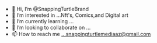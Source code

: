 - 👋 Hi, I’m @SnappingTurtleBrand
- 👀 I’m interested in ...Nft's, Comics,and Digital art
- 🌱 I’m currently learning ...
- 💞️ I’m looking to collaborate on ...
- 📫 How to reach me ...snappingturtlemediaaz@gmail.com

<!---
SnappingTurtleBrand/SnappingTurtleBrand is a ✨ special ✨ repository because its `README.md` (this file) appears on your GitHub profile.
You can click the Preview link to take a look at your changes.
--->

